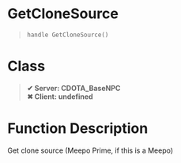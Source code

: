 # GetCloneSource
> `handle GetCloneSource()`
# Class
> __✔ Server: CDOTA_BaseNPC__  
> __✖ Client: undefined__  
# Function Description
Get clone source (Meepo Prime, if this is a Meepo)
